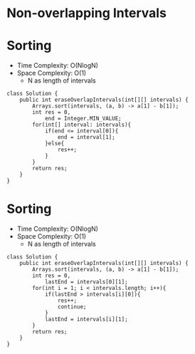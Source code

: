 # Non-overlapping Intervals

# Sorting

- Time Complexity: O(NlogN)
- Space Complexity: O(1)
  - N as length of intervals

```
class Solution {
    public int eraseOverlapIntervals(int[][] intervals) {
        Arrays.sort(intervals, (a, b) -> a[1] - b[1]);
        int res = 0,
            end = Integer.MIN_VALUE;
        for(int[] interval: intervals){
            if(end <= interval[0]){
                end = interval[1];
            }else{
                res++;
            }
        }
        return res;
    }
}
```

# Sorting

- Time Complexity: O(NlogN)
- Space Complexity: O(1)
  - N as length of intervals

```
class Solution {
    public int eraseOverlapIntervals(int[][] intervals) {
        Arrays.sort(intervals, (a, b) -> a[1] - b[1]);
        int res = 0,
            lastEnd = intervals[0][1];
        for(int i = 1; i < intervals.length; i++){
            if(lastEnd > intervals[i][0]){
                res++;
                continue;
            }
            lastEnd = intervals[i][1];
        }
        return res;
    }
}
```
